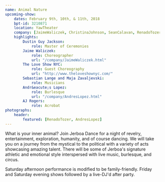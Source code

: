 ```yaml
---
name: Animal Nature
upcoming-show:
    dates: February 9th, 10th, & 11th, 2018
    bpt-id: 3210871
    location: YawTheater
    company: [JaimeWaliczek, ChristinaJohnson, SeanCalavan, RenadoTozer, StellaKutz, AndresLopez, KarenBrown, ConstanzeVillines, AlexUng]
    highlights:
        Dustin Guy Jackson:
            role: Master of Ceremonies
        Jaime Waliczek:
            role: Choreographer
            url: "/company/JaimeWaliczek.html"
        The Love Show NYC:
            role: Guest Choreography
            url: "http://www.theloveshownyc.com/"
        Sebastian Lange and Maja Zavaljevski: 
            role: Musicians
        Andr&eacute;s Lopez:
            role: Burlesque
            url: "/company/AndresLopez.html"
        AJ Rogers: 
            role: Acrobat
photographs:
    header:
        featured: [RenadoTozer, AndresLopez]
---
```

What is your inner animal? Join Jerboa Dance for a night of revelry, entertainment, exploration, humanity, and of course dancing. We will take you on a journey from the mystical to the political with a variety of acts showcasing amazing talent. There will be some of Jerboa's signature athletic and emotional style interspersed with live music, burlesque, and circus.

Saturday afternoon performance is modified to be family-friendly. Friday and Saturday evening shows followed by a live-DJ'd after party.